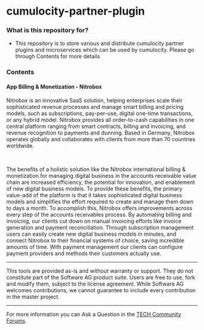# cumulocity-partner-plugin

### What is this repository for? ###

* This repository is to store various and distribute cumulocity partner plugins and microservices which can be used by cumulocity. Please go through Contents for more details

### Contents ###

#### App Billing & Monetization -  Nitrobox
Nitrobox is an innovative SaaS solution, helping enterprises scale their sophisticated revenue processes and manage smart billing and pricing models, such as subscriptions, pay-per-use, digital one-time transactions, or any hybrid model. Nitrobox provides all order-to-cash capabilities in one central platform ranging from smart contracts, billing and invoicing, and revenue recognition to payments and dunning. Based in Germany, Nitrobox operates globally and collaborates with clients from more than 70 countries worldwide.</p><br> <p>The benefits of a holistic solution like the Nitrobox international billing & monetization for managing digital business in the accounts receivable value chain are increased efficiency, the potential for innovation, and enablement of new digital business models. To provide these benefits, the primary value-add of the platform is that it takes sophisticated digital business models and simplifies the effort required to create and manage them down to days a month. To accomplish this, Nitrobox offers improvements across every step of the accounts receivables process. By automating billing and invoicing, our clients cut down on manual invoicing efforts like invoice generation and payment reconciliation. Through subscription management users can easily create new digital business models in minutes, and connect Nitrobox to their financial systems of choice, saving incredible amounts of time. With payment management our clients can configure payment providers and methods their customers actually use.



------------------------------

This tools are provided as-is and without warranty or support. They do not constitute part of the Software AG product suite. Users are free to use, fork and modify them, subject to the license agreement. While Software AG welcomes contributions, we cannot guarantee to include every contribution in the master project.
_____________________
For more information you can Ask a Question in the [TECH Community Forums](https://tech.forums.softwareag.com/tag/Cumulocity-IoT).
